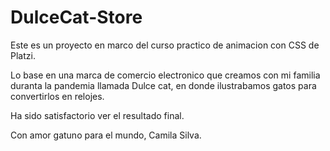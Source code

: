 # DulceCat-Store
Este es un proyecto en marco del curso practico de animacion con CSS de Platzi.

Lo base en una marca de comercio electronico que creamos con mi familia duranta la pandemia llamada Dulce cat, en donde ilustrabamos gatos para convertirlos en relojes. 

Ha sido satisfactorio ver el resultado final. 

Con amor gatuno para el mundo, Camila Silva.